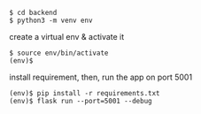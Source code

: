 ```
$ cd backend
$ python3 -m venv env
```
create a virtual env & activate it

```
$ source env/bin/activate
(env)$
```
install requirement, then, run the app on port 5001
```
(env)$ pip install -r requirements.txt
(env)$ flask run --port=5001 --debug
```